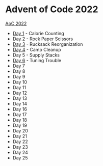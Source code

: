 # Advent of Code 2022

[AoC 2022](https://adventofcode.com/2022/)

- [Day 1](src/bin/y22d01.rs) - Calorie Counting
- [Day 2](src/bin/y22d02.rs) - Rock Paper Scissors
- [Day 3](src/bin/y22d03.rs) - Rucksack Reorganization
- [Day 4](src/bin/y22d04.rs) - Camp Cleanup
- Day 5 - Supply Stacks
- [Day 6](src/bin/y22d06.rs) - Tuning Trouble
- Day 7
- Day 8
- Day 9
- Day 10
- Day 11
- Day 12
- Day 13
- Day 14
- Day 16
- Day 17
- Day 18
- Day 19
- Day 20
- Day 21
- Day 22
- Day 23
- Day 24
- Day 25